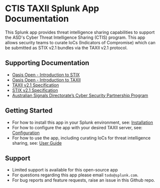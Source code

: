 # CTIS TAXII Splunk App Documentation

This Splunk app provides threat intelligence sharing capabilities to support the ASD's Cyber Threat Intelligence Sharing (CTIS) program.
This app allows security teams to curate IoCs (Indicators of Compromise) which can be submitted as STIX v2.1 bundles via the TAXII v2.1 protocol.

## Supporting Documentation
- [Oasis Open - Introduction to STIX](https://oasis-open.github.io/cti-documentation/stix/intro.html)
- [Oasis Open - Introduction to TAXII](https://oasis-open.github.io/cti-documentation/taxii/intro.html)
- [TAXII v2.1 Specification](https://docs.oasis-open.org/cti/taxii/v2.1/os/taxii-v2.1-os.html)
- [STIX v2.1 Specification](https://docs.oasis-open.org/cti/stix/v2.1/os/stix-v2.1-os.html)
- [Australian Signals Directorate’s Cyber Security Partnership Program](https://www.cyber.gov.au/partnershipprogram)

## Getting Started
- For how to install this app in your Splunk environment, see: [Installation](installation.md)
- For how to configure the app with your desired TAXII server, see: [Configuration](configuration.md)
- For how to use the app, including curating IoCs for threat intelligence sharing, see: [User Guide](user-guide.md)

## Support
- Limited support is available for this open-source app
- For questions regarding this app please email `todo@splunk.com`.
- For bug reports and feature requests, raise an issue in this Github repo.